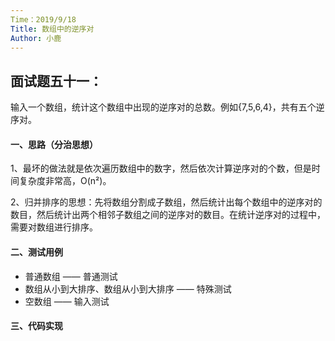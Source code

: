 ```yaml
---
Time：2019/9/18
Title: 数组中的逆序对
Author: 小鹿
---
```




## 面试题五十一：

输入一个数组，统计这个数组中出现的逆序对的总数。例如{7,5,6,4}，共有五个逆序对。



#### 一、思路（分治思想）

1、最坏的做法就是依次遍历数组中的数字，然后依次计算逆序对的个数，但是时间复杂度非常高，O(n²)。

2、归并排序的思想：先将数组分割成子数组，然后统计出每个数组中的逆序对的数目，然后统计出两个相邻子数组之间的逆序对的数目。在统计逆序对的过程中，需要对数组进行排序。



#### 二、测试用例

- 普通数组 —— 普通测试
- 数组从小到大排序、数组从小到大排序 —— 特殊测试
- 空数组 —— 输入测试



#### 三、代码实现

























